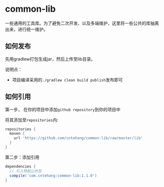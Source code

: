 # common-lib

一些通用的工具库。为了避免二次开发、以及多端维护，这里将一些公共的库抽离出来，进行统一维护。

## 如何发布
先用gradlew打包生成jar，然后上传至lib目录。

说明点：
- 项目编译采用的`./gradlew clean build publish`发布即可

## 如何引用

第一步， 在你的项目中添加`github repository`到你的项目中

将其添加至`repositories`内:
```gradle
repositories {
  maven {
    url 'https://github.com/cntehang/common-lib/raw/master/lib'
  }
}

```
第二步：添加引用
```gradle
dependencies {
  // 引入特航公共包
  compile('com.cntehang:common-lib:1.1.0')
}
```
